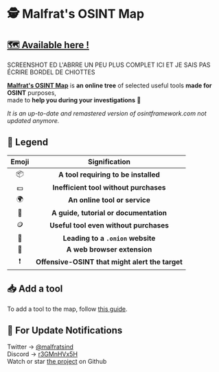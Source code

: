 # 🕵️‍ Malfrat's OSINT Map
<!--
<a href="https://creativecommons.org/licenses/by-sa/4.0/"><img src="https://img.shields.io/badge/BY--SA%204.0-Licence-inactive?logo=creative-commons"></a>
-->
## [🗺 Available here !](https://map.malfrats.industries)
SCREENSHOT ED L'ABRRE UN PEU PLUS COMPLET ICI ET JE SAIS PAS ÉCRIRE BORDEL DE CHIOTTES

[**Malfrat's OSINT Map**](https://map.malfrats.industries) is **an online tree** of selected useful tools **made for OSINT** purposes,\
made to **help you during your investigations** 👀

_It is an up-to-date and remastered version of osintframework.com not updated anymore._

## 🏁 Legend
Emoji | Signification
:-: | :-:
📦 | **A tool requiring to be installed**
💵 | **Inefficient tool without purchases**
🌍 | **An online tool or service**
📒 | **A guide, tutorial or documentation**
🪙 | **Useful tool even without purchases**
🧅 | **Leading to a `.onion` website**
🧩 | **A web browser extension**
❗️ | **Offensive-OSINT that might alert the target**

## 📥 Add a tool
To add a tool to the map, follow [this guide](https://github.com/Malfrats/OSINT-Map/blob/main/ADD.md).

## 📢 For Update Notifications
Twitter -> [@malfratsind](https://twitter.com/malfratsind)\
Discord -> [r3GMnHVx5H](https://discord.gg/r3GMnHVx5H)\
Watch or star [the project](https://github.com/malfrats/osint-map) on Github